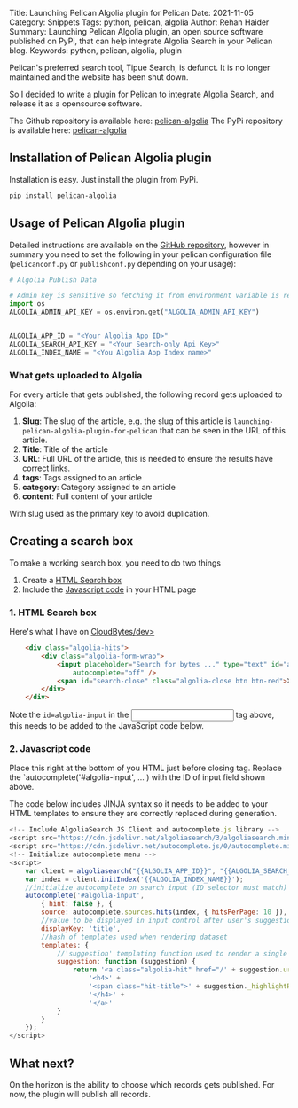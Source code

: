 Title: Launching Pelican Algolia plugin for Pelican
Date: 2021-11-05
Category: Snippets
Tags: python, pelican, algolia
Author: Rehan Haider
Summary: Launching Pelican Algolia plugin, an open source software published on PyPi, that can help integrate Algolia Search in your Pelican blog.
Keywords: python, pelican, algolia, plugin


Pelican's preferred search tool, Tipue Search, is defunct. It is no longer maintained and the website has been shut down. 

So I decided to write a plugin for Pelican to integrate Algolia Search, and release it as a opensource software. 

The Github repository is available here: [pelican-algolia](https://github.com/rehanhaider/pelican-algolia)
The PyPi repository is available here: [pelican-algolia](https://pypi.org/project/pelican-algolia/)


## Installation of Pelican Algolia plugin
Installation is easy. Just install the plugin from PyPi.

```bash
pip install pelican-algolia
```

## Usage of Pelican Algolia plugin

Detailed instructions are available on the [GitHub repository](https://github.com/rehanhaider/pelican-algolia), however in summary you need to set the following in your pelican configuration file (`pelicanconf.py` or `publishconf.py` depending on your usage):

```python
# Algolia Publish Data

# Admin key is sensitive so fetching it from environment variable is recommended
import os
ALGOLIA_ADMIN_API_KEY = os.environ.get("ALGOLIA_ADMIN_API_KEY")


ALGOLIA_APP_ID = "<Your Algolia App ID>"
ALGOLIA_SEARCH_API_KEY = "<Your Search-only Api Key>"
ALGOLIA_INDEX_NAME = "<You Algolia App Index name>"
```

### What gets uploaded to Algolia

For every article that gets published, the following record gets uploaded to Algolia:

1. **Slug**: The slug of the article, e.g. the slug of this article is `launching-pelican-algolia-plugin-for-pelican` that can be seen in the URL of this article.
2. **Title**: Title of the article
3. **URL**: Full URL of the article, this is needed to ensure the results have correct links.
4. **tags**: Tags assigned to an article
5. **category**: Category assigned to an article
6. **content**: Full content of your article

With slug used as the primary key to avoid duplication.

## Creating a search box
To make a working search box, you need to do two things

1. Create a [HTML Search box](#1-html-search-box)
2. Include the [Javascript code](#2-javascript-code) in your HTML page


### 1. HTML Search box
Here's what I have on [CloudBytes/dev>](https://cloudbytes.dev)

```html
    <div class="algolia-hits">
        <div class="algolia-form-wrap">
            <input placeholder="Search for bytes ..." type="text" id="algolia-input" class="algolia-input"
                autocomplete="off" />
            <span id="search-close" class="algolia-close btn btn-red">X</span>
        </div>
    </div>
```
Note the `id=algolia-input` in the <input> tag above, this needs to be added to the JavaScript code below.

### 2. Javascript code
Place this right at the bottom of you HTML just before closing </html> tag.
Replace the `autocomplete('#algolia-input', ... ) with the ID of input field shown above.

The code below includes JINJA syntax so it needs to be added to your HTML templates to ensure they are correctly replaced during generation.

```javascript
<!-- Include AlgoliaSearch JS Client and autocomplete.js library -->
<script src="https://cdn.jsdelivr.net/algoliasearch/3/algoliasearch.min.js"></script>
<script src="https://cdn.jsdelivr.net/autocomplete.js/0/autocomplete.min.js"></script>
<!-- Initialize autocomplete menu -->
<script>
    var client = algoliasearch("{{ALGOLIA_APP_ID}}", "{{ALGOLIA_SEARCH_API_KEY}}");
    var index = client.initIndex('{{ALGOLIA_INDEX_NAME}}');
    //initialize autocomplete on search input (ID selector must match)
    autocomplete('#algolia-input',
        { hint: false }, {
        source: autocomplete.sources.hits(index, { hitsPerPage: 10 }),
        //value to be displayed in input control after user's suggestion selection
        displayKey: 'title',
        //hash of templates used when rendering dataset
        templates: {
            //'suggestion' templating function used to render a single suggestion
            suggestion: function (suggestion) {
                return '<a class="algolia-hit" href="/' + suggestion.url + '">' +
                    '<h4>' +
                    '<span class="hit-title">' + suggestion._highlightResult.title.value + '</span>' +
                    '</h4>' +
                    '</a>'
            }
        }
    });
</script>
```

## What next?

On the horizon is the ability to choose which records gets published. For now, the plugin will publish all records.
